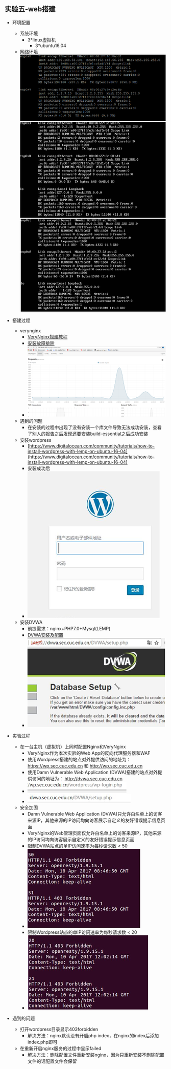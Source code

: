 ## 实验五-web搭建
* 环境配置
 	* 系统环境
	 	* 3*linux虚拟机
		 	* 3*ubuntu16.04
	* 网络环境
		![](1.png)
		![](2.png)
		![](3.png)
* 搭建过程
	* verynginx
		* [VeryNginx搭建教程](https://github.com/alexazhou/VeryNginx/blob/master/readme_zh.md)
		* [安装故障排除](https://github.com/alexazhou/VeryNginx/wiki/Trouble-Shooting)
		* ![](5.png)
	* 遇到的问题
		* 在安装的过程中出现了没有安装一个库文件导致无法成功安装，查看了别人的报告之后发现还要安装build-essential之后成功安装 
	* 安装wordpress
		* [https://www.digitalocean.com/community/tutorials/how-to-install-wordpress-with-lemp-on-ubuntu-16-04](https://www.digitalocean.com/community/tutorials/how-to-install-wordpress-with-lemp-on-ubuntu-16-04)
		* 安装成功后
		* ![](6.png)
	* 安装DVWA
		* 前提需求：nginx+PHP7.0+Mysql(LEMP)
		* [DVWA安装及配置](https://github.com/ethicalhack3r/DVWA)
		* ![](7.png)

* 实验过程
	* 在一台主机（虚拟机）上同时配置Nginx和VeryNginx
		* VeryNginx作为本次实验的Web App的反向代理服务器和WAF
		* 使用Wordpress搭建的站点对外提供访问的地址为： https://wp.sec.cuc.edu.cn 和 http://wp.sec.cuc.edu.cn
		* 使用Damn Vulnerable Web Application (DVWA)搭建的站点对外提供访问的地址为： http://dvwa.sec.cuc.edu.cn
		* ![](8.png)
		* ![](9.png)
	* 安全加固
		* Damn Vulnerable Web Application (DVWA)只允许白名单上的访客来源IP，其他来源的IP访问均向访客展示自定义的友好错误提示信息页面
		* VeryNginx的Web管理页面仅允许白名单上的访客来源IP，其他来源的IP访问均向访客展示自定义的友好错误提示信息页面
		* 限制DVWA站点的单IP访问速率为每秒请求数 < 50
		* ![](10.png) 
		* 限制Wordpress站点的单IP访问速率为每秒请求数 < 20
		* ![](11.png)

* 遇到的问题
	* 打开wordpress目录显示403forbidden
		* 解决方法：nginx默认没有开启php index，在nginx的index后添加index.php即可
	* 在重新开启nginx服务的过程中显示failed
		* 解决方法：删除配置文件重新安装nginx，因为只重新安装不删除配置文件的话配置文件会保留
